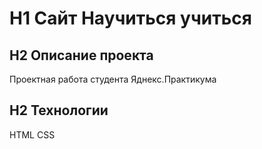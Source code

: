 # H1 Сайт Научиться учиться
## H2 Описание проекта
Проектная работа студента Яднекс.Практикума
## H2 Технологии
HTML CSS